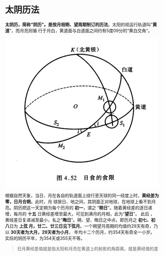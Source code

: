 太阴历法
===================================================================================
**太阴历，简称“阴历”。是按月相朔、望周期制订的历法**。太阳的视运行轨道叫“**黄道**”，而月亮则循
行于月白，黄道面与白道面之间约有5度09分的“黄白交角”。

![黄白交角](img/2.jpg)

根据自然天象，当日、月在各自的轨道面上绕行至天球的同一经度上时，**黄经差为零，日月合朔**。此时，月
球居日、地之间，其阴面正对地球，在地球上看不到月亮。阴历把这一天定朔为每个历月的 **初一**，谓之
“**朔日**”。随着黄经差的逐日递增，每月的 **十五** 日黄经差增至最大，可见到满月的月相，此为“**望日**”。
此后 ，黄经差日复递减至最小，名之“**晦日**”。朔、望、晦日之中点，即历月之 **初七、初八**日为 **上弦
月，廿二、廿三日见下弦月**。一个朔望月周期的均值约29天有奇，乃以 **30天者为大月，29天者为小月**，
年均十二个历月，约354天有奇全一小岁。实际的阴历平年，为354天或355天不等。

> 日月黄经差值就是指太阳和月亮在黄道上的射影的角距离，就是黄经值的差

